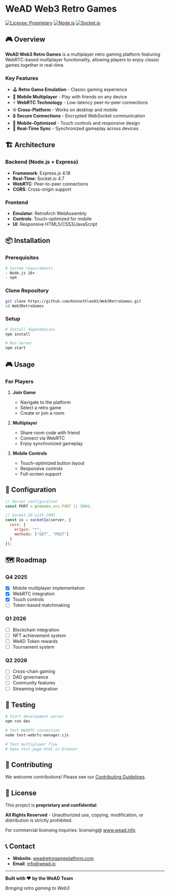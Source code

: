 # WeAD Web3 Retro Games

[![License: Proprietary](https://img.shields.io/badge/License-Proprietary-red.svg)](LICENSE)
[![Node.js](https://img.shields.io/badge/Node.js-16+-green.svg)](https://nodejs.org/)
[![Socket.io](https://img.shields.io/badge/Socket.io-4.7-black.svg)](https://socket.io/)

## 🎮 Overview

**WeAD Web3 Retro Games** is a multiplayer retro gaming platform featuring WebRTC-based multiplayer functionality, allowing players to enjoy classic games together in real-time.

### Key Features

- 🕹️ **Retro Game Emulation** - Classic gaming experience
- 👥 **Mobile Multiplayer** - Play with friends on any device
- ⚡ **WebRTC Technology** - Low-latency peer-to-peer connections
- 🌐 **Cross-Platform** - Works on desktop and mobile
- 🔒 **Secure Connections** - Encrypted WebSocket communication
- 📱 **Mobile-Optimized** - Touch controls and responsive design
- 🎯 **Real-Time Sync** - Synchronized gameplay across devices

## 🏗️ Architecture

### Backend (Node.js + Express)
- **Framework**: Express.js 4.18
- **Real-Time**: Socket.io 4.7
- **WebRTC**: Peer-to-peer connections
- **CORS**: Cross-origin support

### Frontend
- **Emulator**: RetroArch WebAssembly
- **Controls**: Touch-optimized for mobile
- **UI**: Responsive HTML5/CSS3/JavaScript

## 📦 Installation

### Prerequisites

```bash
# System requirements
- Node.js 16+
- npm
```

### Clone Repository

```bash
git clone https://github.com/Kennethlee83/Web3RetroGames.git
cd Web3RetroGames
```

### Setup

```bash
# Install dependencies
npm install

# Run server
npm start
```

## 🎮 Usage

### For Players

1. **Join Game**
   - Navigate to the platform
   - Select a retro game
   - Create or join a room

2. **Multiplayer**
   - Share room code with friend
   - Connect via WebRTC
   - Enjoy synchronized gameplay

3. **Mobile Controls**
   - Touch-optimized button layout
   - Responsive controls
   - Full-screen support

## 🔧 Configuration

```javascript
// Server configuration
const PORT = process.env.PORT || 3004;

// Socket.IO with CORS
const io = socketIo(server, {
  cors: {
    origin: "*",
    methods: ["GET", "POST"]
  }
});
```

## 🗺️ Roadmap

### Q4 2025
- [x] Mobile multiplayer implementation
- [x] WebRTC integration
- [x] Touch controls
- [ ] Token-based matchmaking

### Q1 2026
- [ ] Blockchain integration
- [ ] NFT achievement system
- [ ] WeAD Token rewards
- [ ] Tournament system

### Q2 2026
- [ ] Cross-chain gaming
- [ ] DAO governance
- [ ] Community features
- [ ] Streaming integration

## 🧪 Testing

```bash
# Start development server
npm run dev

# Test WebRTC connection
node test-webrtc-manager.cjs

# Test multiplayer flow
# Open test-page.html in browser
```

## 🤝 Contributing

We welcome contributions! Please see our [Contributing Guidelines](CONTRIBUTING.md).

## 📄 License

This project is **proprietary and confidential**. 

**All Rights Reserved** - Unauthorized use, copying, modification, or distribution is strictly prohibited.

For commercial licensing inquiries: licensing@ www.wead.info

## 📞 Contact

- **Website**: [weadretrogameplatform.com](https://weadretrogameplatform.com)
- **Email**: info@wead.io

---

**Built with ❤️ by the WeAD Team**

*Bringing retro gaming to Web3*


